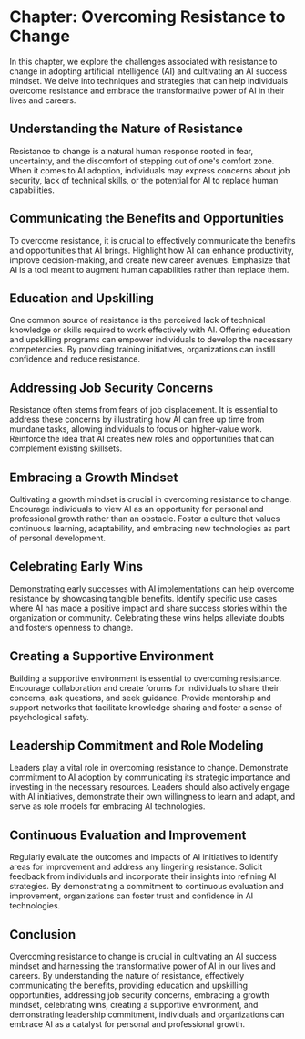 Chapter: Overcoming Resistance to Change
========================================

In this chapter, we explore the challenges associated with resistance to change in adopting artificial intelligence (AI) and cultivating an AI success mindset. We delve into techniques and strategies that can help individuals overcome resistance and embrace the transformative power of AI in their lives and careers.

Understanding the Nature of Resistance
--------------------------------------

Resistance to change is a natural human response rooted in fear, uncertainty, and the discomfort of stepping out of one's comfort zone. When it comes to AI adoption, individuals may express concerns about job security, lack of technical skills, or the potential for AI to replace human capabilities.

Communicating the Benefits and Opportunities
--------------------------------------------

To overcome resistance, it is crucial to effectively communicate the benefits and opportunities that AI brings. Highlight how AI can enhance productivity, improve decision-making, and create new career avenues. Emphasize that AI is a tool meant to augment human capabilities rather than replace them.

Education and Upskilling
------------------------

One common source of resistance is the perceived lack of technical knowledge or skills required to work effectively with AI. Offering education and upskilling programs can empower individuals to develop the necessary competencies. By providing training initiatives, organizations can instill confidence and reduce resistance.

Addressing Job Security Concerns
--------------------------------

Resistance often stems from fears of job displacement. It is essential to address these concerns by illustrating how AI can free up time from mundane tasks, allowing individuals to focus on higher-value work. Reinforce the idea that AI creates new roles and opportunities that can complement existing skillsets.

Embracing a Growth Mindset
--------------------------

Cultivating a growth mindset is crucial in overcoming resistance to change. Encourage individuals to view AI as an opportunity for personal and professional growth rather than an obstacle. Foster a culture that values continuous learning, adaptability, and embracing new technologies as part of personal development.

Celebrating Early Wins
----------------------

Demonstrating early successes with AI implementations can help overcome resistance by showcasing tangible benefits. Identify specific use cases where AI has made a positive impact and share success stories within the organization or community. Celebrating these wins helps alleviate doubts and fosters openness to change.

Creating a Supportive Environment
---------------------------------

Building a supportive environment is essential to overcoming resistance. Encourage collaboration and create forums for individuals to share their concerns, ask questions, and seek guidance. Provide mentorship and support networks that facilitate knowledge sharing and foster a sense of psychological safety.

Leadership Commitment and Role Modeling
---------------------------------------

Leaders play a vital role in overcoming resistance to change. Demonstrate commitment to AI adoption by communicating its strategic importance and investing in the necessary resources. Leaders should also actively engage with AI initiatives, demonstrate their own willingness to learn and adapt, and serve as role models for embracing AI technologies.

Continuous Evaluation and Improvement
-------------------------------------

Regularly evaluate the outcomes and impacts of AI initiatives to identify areas for improvement and address any lingering resistance. Solicit feedback from individuals and incorporate their insights into refining AI strategies. By demonstrating a commitment to continuous evaluation and improvement, organizations can foster trust and confidence in AI technologies.

Conclusion
----------

Overcoming resistance to change is crucial in cultivating an AI success mindset and harnessing the transformative power of AI in our lives and careers. By understanding the nature of resistance, effectively communicating the benefits, providing education and upskilling opportunities, addressing job security concerns, embracing a growth mindset, celebrating wins, creating a supportive environment, and demonstrating leadership commitment, individuals and organizations can embrace AI as a catalyst for personal and professional growth.
